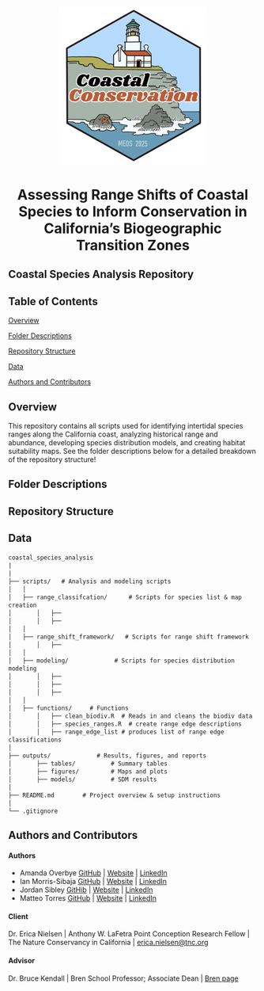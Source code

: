 <h2 align="center"> 
  
<img src="https://github.com/coastalconservation/.github/blob/main/photos/cc-hexlogo-lowquality.png?raw=true" alt="Coastal Conservation Capstone group logo: hex sticker with rocky coastline and lighthouse illustration" width="300">

<h1 align="center">

Assessing Range Shifts of Coastal Species to Inform Conservation in California’s Biogeographic Transition Zones

<h2 align="left"> 

Coastal Species Analysis Repository 


## Table of Contents 
[Overview](#overview)

[Folder Descriptions](#folder-descriptions)

[Repository Structure](#repository-structure)

[Data](#data)

[Authors and Contributors](#authors-and-contributors) 


## Overview 

This repository contains all scripts used for identifying intertidal species ranges along the California coast, analyzing historical range and abundance, developing species distribution models, and creating habitat suitability maps. See the folder descriptions below for a detailed breakdown of the repository structure!

## Folder Descriptions 


## Repository Structure


## Data 

```
coastal_species_analysis 
|
|
├── scripts/   # Analysis and modeling scripts
│	│
│	├── range_classifcation/      # Scripts for species list & map creation
│   	│	├──  
│   	│	├──  
│	│
│	├── range_shift_framework/   # Scripts for range shift framework
│   	│	├── 
│	│
│	├── modeling/             # Scripts for species distribution modeling
│   	│	├──  
│   	│	├──  
│   	│	├──    
│	│
│	├── functions/     # Functions
│   	│	├── clean_biodiv.R  # Reads in and cleans the biodiv data      
│   	│	├── species_ranges.R  # create range edge descriptions 
│   	│	├── range_edge_list # produces list of range edge classifications 
│
├── outputs/             # Results, figures, and reports
│       ├── tables/          # Summary tables
│       ├── figures/         # Maps and plots
│       ├── models/          # SDM results
│
├── README.md        # Project overview & setup instructions
│  
└── .gitignore           
```

## Authors and Contributors

#### Authors 

- Amanda Overbye  [GitHub](https://github.com/Aoverbye) | [Website](https://aoverbye.github.io/) | [LinkedIn](https://www.linkedin.com/in/amanda-overbye-3a6364161/) 
- Ian Morris-Sibaja  [GitHub](https://github.com/imsibaja) | [Website](https://imsibaja.github.io/) | [LinkedIn](https://www.linkedin.com/in/imsibaja/) 
- Jordan Sibley  [GitHib](https://github.com/jordancsibley) | [Website](https://jordancsibley.github.io/) | [LinkedIn](https://www.linkedin.com/in/jordancsibley/)  
- Matteo Torres  [GitHub](https://github.com/matteo-torres) | [Website](https://matteo-torres.github.io/) | [LinkedIn](https://www.linkedin.com/in/matteo-torres-876a62234/)

#### Client 

Dr. Erica Nielsen  | Anthony W. LaFetra Point Conception Research Fellow | The Nature Conservancy in California | erica.nielsen@tnc.org

#### Advisor 

Dr. Bruce Kendall | Bren School Professor; Associate Dean | [Bren page](https://bren.ucsb.edu/people/bruce-kendall)


